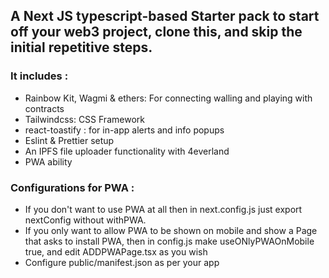 ## A Next JS typescript-based Starter pack to start off your web3 project, clone this, and skip the initial repetitive steps.

### It includes : 

* Rainbow Kit, Wagmi & ethers: For connecting walling and playing with contracts
* Tailwindcss: CSS Framework
* react-toastify : for in-app alerts and info popups
* Eslint & Prettier setup
* An IPFS file uploader functionality with 4everland
* PWA ability

### Configurations for PWA :

* If you don't want to use PWA at all then in next.config.js just export nextConfig without withPWA.
* If you only want to allow PWA to be shown on mobile and show a Page that asks to install PWA, then in config.js make useONlyPWAOnMobile true, and edit ADDPWAPage.tsx as you wish
* Configure public/manifest.json as per your app  

